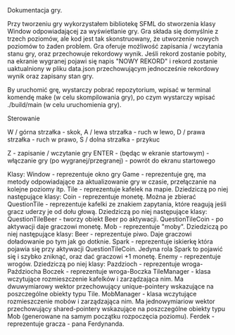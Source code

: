 Dokumentacja gry.

Przy tworzeniu gry wykorzystałem bibliotekę SFML do stworzenia klasy Window odpowiadającej za wyświetlanie gry. Gra składa się domyślnie z trzech poziomów, ale kod jest tak skonstruowany, że utworzenie nowych poziomów to żaden problem. Gra oferuje możliwość zapisania / wczytania stanu gry, oraz przechowuje rekordowy wynik. Jeśli rekord zostanie pobity, na ekranie wygranej pojawi się napis "NOWY REKORD" i rekord zostanie uaktualniony w pliku data.json przechowującym jednocześnie rekordowy wynik oraz zapisany stan gry.

By uruchomić grę, wystarczy pobrać repozytorium, wpisać w terminal komendę make (w celu skompilowania gry), po czym wystarczy wpisać
./build/main (w celu uruchomienia gry).

Sterowanie

W / górna strzałka - skok,
A / lewa strzałka - ruch w lewo,
D / prawa strzałka - ruch w prawo,
S / dolna strzałka - przykuc

Z - zapisanie / wczytanie gry
ENTER - (będąc w ekranie startowym) - włączanie gry
(po wygranej/przegranej) - powrót do ekranu startowego

Klasy:
    Window - reprezentuje okno gry
    Game - reprezentuje grę, ma metody odpowiadające za aktualizowanie gry w czasie, przełączanie na kolejne poziomy itp.
    Tile - reprezentuje kafelek na mapie. Dziedziczą po niej następujące klasy:
        Coin - reprezentuje monetę. Można je zbierać
        QuestionTile - reprezentuje kafelki ze znakiem zapytania, które reagują jeśli gracz uderzy je od dołu głową. Dziedziczą po niej
        następujące klasy:
            QuestionTileBeer - tworzy obiekt Beer po aktywacji.
            QuestionTileCoin - po aktywacji daje graczowi monetę.
    Mob - reprezentuje "moby". Dziedziczą po niej następujące klasy:
        Beer - reprezentuje piwo. Daje graczowi doładowanie po tym jak go dotknie.
        Spark - reprezentuje iskierkę która pojawia się przy aktywacji QuestionTileCoin. Jedyna rola Spark to pojawić się i szybko zniknąć, oraz dać
        graczowi +1 monetę.
        Enemy - reprezentuje wrogów. Dziedziczą po niej klasy:
            Pazdzioch - reprezentuje wroga-Paździocha
            Boczek - reprezentuje wroga-Boczka
    TileManager - klasa wczytujące rozmieszczenie kafelków i zarządzająca nim. Ma dwuwymiarowy wektor przechowujący unique-pointery wskazujące na poszczególne obiekty typu Tile.
    MobManager - klasa wczytujące rozmieszczenie mobów i zarządzająca nim. Ma jednowymiariow wektor przechowujący shared-pointery wskazujące na poszczególne obiekty typu Mob (generowane na samym początku rozpoczęcia poziomu).
    Ferdek - reprezentuje gracza - pana Ferdynanda.
